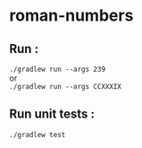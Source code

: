# roman-numbers

## Run :
`./gradlew run --args 239` <br>
or <br>
`./gradlew run --args CCXXXIX`

## Run unit tests :
`./gradlew test`